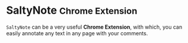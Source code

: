 # SaltyNote <small>Chrome Extension</small>

`SaltyNote` can be a very useful **Chrome Extension**, with which, you can easily annotate any text in any page with your comments.
